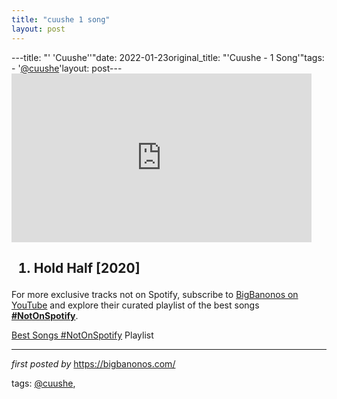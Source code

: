 ```yaml
---
title: "cuushe 1 song"
layout: post
---
```

---title: "' 'Cuushe''"date: 2022-01-23original_title: "'Cuushe - 1 Song'"tags:  - '[@cuushe](/tags/cuushe/)'layout: post---<iframe frameborder="0" height="270" src="https://youtube.com/embed/2l8W8ybhpCk" width="480"></iframe><h2><ol><li>Hold Half [2020]</li></ol></h2><!--Subscribe and Playlist Links--><div>    <p>For more exclusive tracks not on Spotify, subscribe to <a href="https://www.youtube.com/[@BigBanonos](/tags/BigBanonos/)" target="_blank">BigBanonos on YouTube</a> and explore their curated playlist of the best songs <strong>[#NotOnSpotify](/tags/NotOnSpotify/)</strong>.</p>    <p><a href="https://www.youtube.com/playlist?list=PLtuNtuTatqI0kFahUCbtbfenC_ET5O_tr" target="_blank">Best Songs [#NotOnSpotify](/tags/NotOnSpotify/) Playlist<br /></a></p></div><hr /><p><em>first posted by</em> <a href="https://bigbanonos.com/" rel="noopener" target="_new">https://bigbanonos.com/</a></p><p>tags: [@cuushe](/tags/cuushe/),</p>